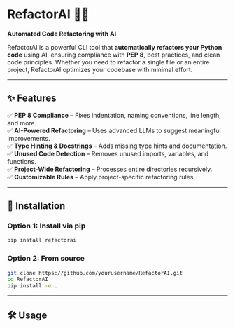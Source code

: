 # RefactorAI 🔄🤖  

**Automated Code Refactoring with AI**  

RefactorAI is a powerful CLI tool that **automatically refactors your Python code** using AI, ensuring compliance with **PEP 8**, best practices, and clean code principles. Whether you need to refactor a single file or an entire project, RefactorAI optimizes your codebase with minimal effort.  

---

## ✨ **Features**  

✅ **PEP 8 Compliance** – Fixes indentation, naming conventions, line length, and more.  
✅ **AI-Powered Refactoring** – Uses advanced LLMs to suggest meaningful improvements.  
✅ **Type Hinting & Docstrings** – Adds missing type hints and documentation.  
✅ **Unused Code Detection** – Removes unused imports, variables, and functions.  
✅ **Project-Wide Refactoring** – Processes entire directories recursively.  
✅ **Customizable Rules** – Apply project-specific refactoring rules.  

---

## 🚀 **Installation**  

### **Option 1: Install via pip**

```bash
pip install refactorai
```

### **Option 2: From source**

```bash
git clone https://github.com/yourusername/RefactorAI.git  
cd RefactorAI  
pip install -e .
```

---

## 🛠 Usage
